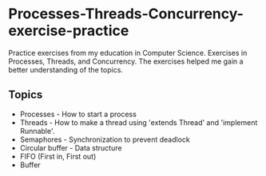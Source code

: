 # Processes-Threads-Concurrency-exercise-practice
Practice exercises from my education in Computer Science. Exercises in Processes, Threads, and Concurrency. The exercises helped me gain a better understanding of the topics.

## Topics
- Processes - How to start a process
- Threads - How to make a thread using 'extends Thread' and 'implement Runnable'.
- Semaphores - Synchronization to prevent deadlock
- Circular buffer - Data structure
- FIFO (First in, First out)
- Buffer
